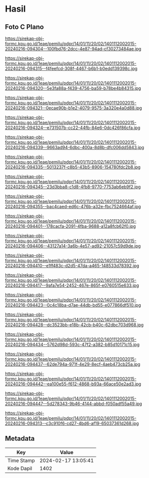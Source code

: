# Hasil

## Foto C Plano

https://sirekap-obj-formc.kpu.go.id/1eae/pemilu/pdpr/14/01/11/20/02/1401112002015-20240216-094304--100fbd76-2dcc-4e87-94ad-cf30273484ae.jpg

https://sirekap-obj-formc.kpu.go.id/1eae/pemilu/pdpr/14/01/11/20/02/1401112002015-20240216-094315--f4feefcd-308f-4467-b6b1-b0edd139398c.jpg

https://sirekap-obj-formc.kpu.go.id/1eae/pemilu/pdpr/14/01/11/20/02/1401112002015-20240216-094320--5e3fa88a-f439-4756-ba59-b78be4b84315.jpg

https://sirekap-obj-formc.kpu.go.id/1eae/pemilu/pdpr/14/01/11/20/02/1401112002015-20240216-094321--0ecae90b-b1e2-4079-9575-3a320e4a0d88.jpg

https://sirekap-obj-formc.kpu.go.id/1eae/pemilu/pdpr/14/01/11/20/02/1401112002015-20240216-094324--e731507b-cc22-44fb-84e6-0dc426f86cfa.jpg

https://sirekap-obj-formc.kpu.go.id/1eae/pemilu/pdpr/14/01/11/20/02/1401112002015-20240216-094339--9663ad94-6dbc-400a-8d8b-dfc006dd5843.jpg

https://sirekap-obj-formc.kpu.go.id/1eae/pemilu/pdpr/14/01/11/20/02/1401112002015-20240216-094335--5013237f-c8b5-43b5-8906-154780fdc2b8.jpg

https://sirekap-obj-formc.kpu.go.id/1eae/pemilu/pdpr/14/01/11/20/02/1401112002015-20240216-094345--23d3bba8-c1d8-4fb8-9770-7753ab6eb9f2.jpg

https://sirekap-obj-formc.kpu.go.id/1eae/pemilu/pdpr/14/01/11/20/02/1401112002015-20240216-094355--bac4caed-ed6c-476b-a32e-fbc7524664af.jpg

https://sirekap-obj-formc.kpu.go.id/1eae/pemilu/pdpr/14/01/11/20/02/1401112002015-20240216-094401--178cacfa-2091-4fba-9688-a12a8fcb62f0.jpg

https://sirekap-obj-formc.kpu.go.id/1eae/pemilu/pdpr/14/01/11/20/02/1401112002015-20240216-094406--43127a14-3a6b-4e57-ad92-21057c59d9de.jpg

https://sirekap-obj-formc.kpu.go.id/1eae/pemilu/pdpr/14/01/11/20/02/1401112002015-20240216-094410--e1ff483c-d2d5-47da-a465-148533d78392.jpg

https://sirekap-obj-formc.kpu.go.id/1eae/pemilu/pdpr/14/01/11/20/02/1401112002015-20240216-094417--9afa7e54-2452-467e-865f-e0760515e633.jpg

https://sirekap-obj-formc.kpu.go.id/1eae/pemilu/pdpr/14/01/11/20/02/1401112002015-20240216-094423--0c4c18ba-d7ae-44db-bd55-e077866df510.jpg

https://sirekap-obj-formc.kpu.go.id/1eae/pemilu/pdpr/14/01/11/20/02/1401112002015-20240216-094428--dc3523bb-e18b-42cb-b40c-62dbc703d968.jpg

https://sirekap-obj-formc.kpu.go.id/1eae/pemilu/pdpr/14/01/11/20/02/1401112002015-20240216-094434--5762d98d-593c-47f2-a382-b85d10171c15.jpg

https://sirekap-obj-formc.kpu.go.id/1eae/pemilu/pdpr/14/01/11/20/02/1401112002015-20240216-094437--62de794a-971f-4e29-8ecf-4aeb473cb25a.jpg

https://sirekap-obj-formc.kpu.go.id/1eae/pemilu/pdpr/14/01/11/20/02/1401112002015-20240216-094442--ea100e55-f612-4868-b93a-66ace50e2ad3.jpg

https://sirekap-obj-formc.kpu.go.id/1eae/pemilu/pdpr/14/01/11/20/02/1401112002015-20240216-094447--5d278343-9b46-4144-abbd-f050adf55a49.jpg

https://sirekap-obj-formc.kpu.go.id/1eae/pemilu/pdpr/14/01/11/20/02/1401112002015-20240216-094313--c3c910f6-cd27-4bd6-af19-65037361d268.jpg


## Metadata

| Key        | Value               |
| ---------- | ------------------- |
| Time Stamp | 2024-02-17 13:05:41 |
| Kode Dapil | 1402                |



